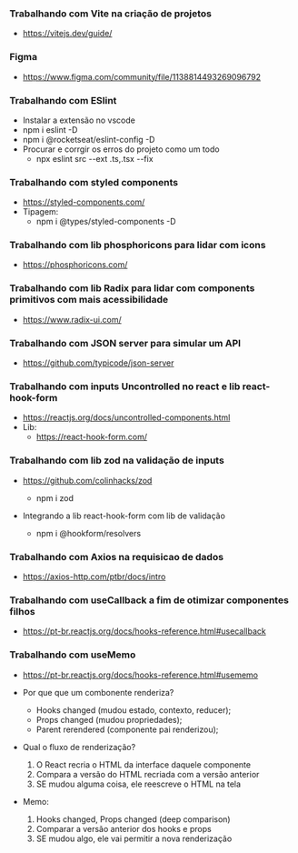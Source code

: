 ### Trabalhando com Vite na criação de projetos
- https://vitejs.dev/guide/

### Figma
- https://www.figma.com/community/file/1138814493269096792

### Trabalhando com ESlint
- Instalar a extensão no vscode
- npm i eslint -D
- npm i @rocketseat/eslint-config -D
- Procurar e corrgir os erros do projeto como um todo
  - npx eslint src --ext .ts,.tsx --fix

### Trabalhando com styled components
- https://styled-components.com/
- Tipagem:
  - npm i @types/styled-components -D

### Trabalhando com lib phosphoricons para lidar com icons
- https://phosphoricons.com/

### Trabalhando com lib Radix para lidar com components primitivos com mais acessibilidade
- https://www.radix-ui.com/

### Trabalhando com JSON server para simular um API
- https://github.com/typicode/json-server

### Trabalhando com inputs Uncontrolled no react e lib react-hook-form
- https://reactjs.org/docs/uncontrolled-components.html
- Lib:
  - https://react-hook-form.com/

### Trabalhando com lib zod na validação de inputs
- https://github.com/colinhacks/zod
  - npm i zod

- Integrando a lib react-hook-form com lib de validação
  - npm i @hookform/resolvers

### Trabalhando com Axios na requisicao de dados
- https://axios-http.com/ptbr/docs/intro

### Trabalhando com useCallback a fim de otimizar componentes filhos
- https://pt-br.reactjs.org/docs/hooks-reference.html#usecallback

### Trabalhando com useMemo

- https://pt-br.reactjs.org/docs/hooks-reference.html#usememo

- Por que que um combonente renderiza?
  - Hooks changed (mudou estado, contexto, reducer);
  - Props changed (mudou propriedades);
  - Parent rerendered (componente pai renderizou);
- Qual o fluxo de renderização?
  1. O React recria o HTML da interface daquele componente
  2. Compara a versão do HTML recriada com a versão anterior
  3. SE mudou alguma coisa, ele reescreve o HTML na tela
- Memo:
  1. Hooks changed, Props changed (deep comparison)
  2. Comparar a versão anterior dos hooks e props
  3. SE mudou algo, ele vai permitir a nova renderização